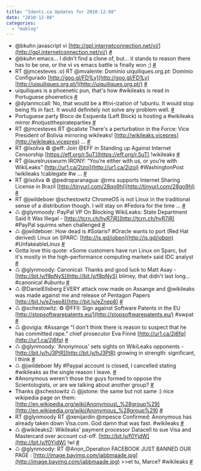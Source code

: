 ```yaml
---
title: "Identi.ca Updates for 2010-12-08"
date: "2010-12-08"
categories: 
  - "mublog"
---
```


- @bkuhn javascript vi [http://gpl.internetconnection.net/vi/](http://gpl.internetconnection.net/vi/) [#](http://identi.ca/notice/59965842)
- @bkuhn emacs... I didn't find a clone of, but... it stands to reason there has to be one, or the vi vs emacs battle is finally won ;) [#](http://identi.ca/notice/59965912)
- RT @jmcesteves :o) RT @mvalente: Dominio uiquiliques.org.pt: Domínio Configurado [http://goo.gl/FD1Ly](http://goo.gl/FD1Ly) [http://uiquiliques.org.pt/](http://uiquiliques.org.pt/) [#](http://identi.ca/notice/59966034)
- uiquiliques is a phoenetic pun, that's how #wikileaks is read in Portuguese phoenetics [#](http://identi.ca/notice/59966065)
- @dylanmccall: No, that would be a #tivi-ization of !ubuntu. It would stop being !fs in fact. It would definitely not solve any problem well. [#](http://identi.ca/notice/59966623)
- Portuguese party Bloco de Esquerda (Left Block) is hosting a #wikileaks mirror #notjustthepirateparties [#](http://identi.ca/notice/59967249)
- RT @jmcesteves RT @calixte There's a perturbation in the Force: Vice President of Bolivia mirroring wikileaks! [http://wikileaks.vicepres](http://wikileaks.vicepres) ... [#](http://identi.ca/notice/59967339)
- RT @lxoliva ♻ @eff: Join @EFF in Standing up Against Internet Censorship [https://eff.org/r.5uT](https://eff.org/r.5uT) !wikileaks [#](http://identi.ca/notice/59980793)
- RT @laurelrusswurm IRONY: “You’re either with us, or you’re with WikiLeaks” [http://ur1.ca/2izoi](http://ur1.ca/2izoi) #WashingtonPost !wikileaks !cablegate #w ... [#](http://identi.ca/notice/59980803)
- RT @lxoliva ♻ @pedroparanagua: @rms supports Internet Sharing License in Brazil [http://tinyurl.com/28qo9hl](http://tinyurl.com/28qo9hl) [#](http://identi.ca/notice/59981071)
- RT @jwildeboer @schestowitz ChromeOS is not Linux in the traditional sense of a distribution though. I will stay on #Fedora for the time ... [#](http://identi.ca/notice/59988486)
- ♺ @glynmoody: PayPal VP On Blocking WikiLeaks: State Department Said It Was Illegal - [http://tcrn.ch/hyR7iR](http://tcrn.ch/hyR7iR) #PayPal squirms when challenged [#](http://identi.ca/notice/59998606)
- ♺ @jwildeboer: How dead is #Solaris? #Oracle wants to port (Red Hat derived) Linux on SPARC: [http://is.gd/iobpn](http://is.gd/iobpn) #UnfakeableLinux [#](http://identi.ca/notice/59998664)
- Gotta love this quote: «Some customers have run Linux on Sparc, but it's mostly in the high-performance computing market» said IDC analyst [#](http://identi.ca/notice/59999855)
- ♺ @glynmoody: Canonical: Thanks and good luck to Matt Asay - [http://bit.ly/f8pNyS](http://bit.ly/f8pNyS) blimey, that didn't last long... #canonical #ubuntu [#](http://identi.ca/notice/60000051)
- ♺ @DanielEllsberg EVERY attack now made on Assange and @wikileaks was made against me and release of Pentagon Papers [http://bit.ly/eZnep8](http://bit.ly/eZnep8) [#](http://identi.ca/notice/60000845)
- ♺ @schestowitz: ♻ @FFII: Sign against Software Patents in the EU [http://stopsoftwarepatents.eu/](http://stopsoftwarepatents.eu/) #swpat [#](http://identi.ca/notice/60019812)
- ♺ @ovigia: #Assange "I don't think there is reason to suspect that he has committed rape." chief prosecutor Eva Finné [http://ur1.ca/2j6fq](http://ur1.ca/2j6fq) [#](http://identi.ca/notice/60019865)
- ♺ @glynmoody: 'Anonymous' sets sights on WikiLeaks opponents - [http://bit.ly/hJ3PtR](http://bit.ly/hJ3PtR) growing in strength: significant, I think [#](http://identi.ca/notice/60019874)
- ♺ @jwildeboer My #Paypal account is closed, I cancelled stating #wikileaks as the single reason I leave. [#](http://identi.ca/notice/60019935)
- #Anonymous weren't those the guys formed to oppose the Scientologists, or are we talking about another group? [#](http://identi.ca/notice/60020611)
- Thanks @schestowitz ♺ @jstone: the same but not same :) nice wikipedia page on them: [http://en.wikipedia.org/wiki/Anonymous\_%28group%29](http://en.wikipedia.org/wiki/Anonymous_%28group%29) [#](http://identi.ca/notice/60022001)
- RT @glynmoody RT @xenijardin @mpesce Confirmed: Anonymous has already taken down Visa.com. God damn that was fast. #wikileaks [#](http://identi.ca/notice/60023988)
- ♺ @wikileaks2: Wikileaks' payment processor Datacell to sue Visa and Mastercard over account cut-off. [http://bit.ly/f0YjdW](http://bit.ly/f0YjdW) !wl [#](http://identi.ca/notice/60024013)
- ♺ @glynmoody: RT @Anon\_Operation FACEBOOK JUST BANNED OUR PAGE : [http://image.bayimg.com/jabbmaade.jpg](http://image.bayimg.com/jabbmaade.jpg) >>et tu, Marce? #wikileaks [#](http://identi.ca/notice/60024092)
